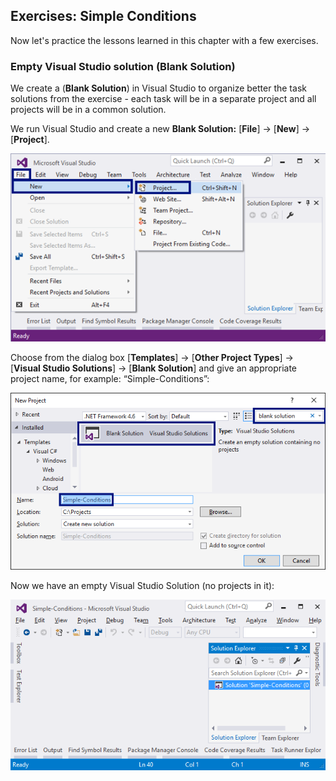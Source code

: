 ## Exercises: Simple Conditions

Now let's practice the lessons learned in this chapter with a few exercises.

### Empty Visual Studio solution (Blank Solution)

We create a (**Blank Solution**) in Visual Studio to organize better the task solutions from the exercise - each task will be in a separate project and all projects will be in a common solution.

We run Visual Studio and create a new **Blank Solution:** [**File**] -> [**New**] -> [**Project**].

![](/assets/chapter-3-images/00.Visual-studio-01.png)

Choose from the dialog box [**Templates**] -> [**Other Project Types**] -> [**Visual Studio Solutions**] -> [**Blank Solution**] and give an appropriate project name, for example: “Simple-Conditions”:

![](/assets/chapter-3-images/00.Visual-studio-02.png)

Now we have an empty Visual Studio Solution (no projects in it):

![](/assets/chapter-3-images/00.Visual-studio-03.png)
